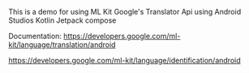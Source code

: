 This is a demo for using ML Kit Google's Translator Api using Android Studios Kotlin Jetpack compose

Documentation:
https://developers.google.com/ml-kit/language/translation/android

https://developers.google.com/ml-kit/language/identification/android
